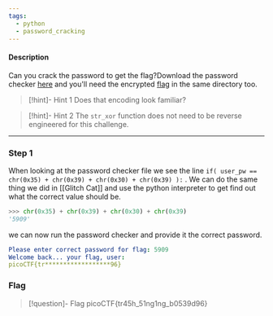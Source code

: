 ```yaml
---
tags:
  - python
  - password_cracking
---
```

#### Description

Can you crack the password to get the flag?Download the password checker [here](https://artifacts.picoctf.net/c/14/level2.py) and you'll need the encrypted [flag](https://artifacts.picoctf.net/c/14/level2.flag.txt.enc) in the same directory too.

> [!hint]- Hint 1
> Does that encoding look familiar?
> 

> [!hint]- Hint 2
> The `str_xor` function does not need to be reverse engineered for this challenge.


---

### Step 1
When looking at the password checker file we see the line `if( user_pw == chr(0x35) + chr(0x39) + chr(0x30) + chr(0x39) ):` . We can do the same thing we did in [[Glitch Cat]] and use the python interpreter to get find out what the correct value should be. 
```python
>>> chr(0x35) + chr(0x39) + chr(0x30) + chr(0x39)
'5909'
```
we can now run the password checker and provide it the correct password.
```yaml
Please enter correct password for flag: 5909
Welcome back... your flag, user:
picoCTF{tr******************96}
```


### Flag
> [!question]- Flag
> picoCTF{tr45h_51ng1ng_b0539d96}








